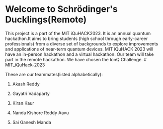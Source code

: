 <b><h1>Welcome to Schrödinger's Ducklings(Remote)</h1></b>

This project is a part of the MIT iQuHACK2023. It is an annual quantum hackathon.It aims to bring students (high school through early-career professionals) from a diverse set of backgrounds to explore improvements and applications of near-term quantum devices. MIT iQuHACK 2023 will have an in-person hackathon and a virtual hackathon. Our team will take part in the remote hackathon. We have chosen the IonQ Challenge. # MIT_iQuHack-2023

These are our teammates(listed alphabetically):
1. Akash Reddy

2. Gayatri Vadaparty

3. Kiran Kaur

4. Nanda Kishore Reddy Aavu

5. Sai Ganesh Manda

